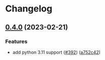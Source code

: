 # Changelog

## [0.4.0](https://github.com/andrewthetechie/py-healthchecks.io/compare/v0.3.1...v0.4.0) (2023-02-21)


### Features

* add python 3.11 support ([#392](https://github.com/andrewthetechie/py-healthchecks.io/issues/392)) ([a752c42](https://github.com/andrewthetechie/py-healthchecks.io/commit/a752c42a28762fed48c3af57c7543b8b3b606702))
